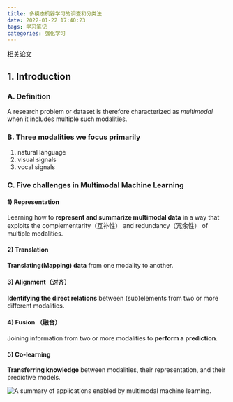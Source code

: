 ```yaml
---
title: 多模态机器学习的调查和分类法
date: 2022-01-22 17:40:23
tags: 学习笔记
categories: 强化学习
---
```


[相关论文](https://eager-murdock-e61bfe.netlify.app/2022/01/22/multimodal-machine-learning-a-survey-and-taxonomy/Multimodal_Machine_Learning_A_Survey_and_Taxonomy.pdf)

## 1. Introduction

### A. Definition

A research problem or dataset is therefore characterized as *multimodal* when it includes multiple such modalities.

### B. Three modalities we focus primarily

1. natural language
2. visual signals
3. vocal signals

### C. Five challenges in Multimodal Machine Learning

#### 1) Representation

Learning how to **represent and summarize multimodal data** in a way that exploits the complementarity（互补性） and redundancy（冗余性） of multiple modalities.

#### 2) Translation

**Translating(Mapping) data** from one modality to another.

#### 3) Alignment（对齐）

**Identifying the direct relations** between (sub)elements from two or more different modalities.

#### 4) Fusion （融合）

Joining information from two or more modalities to **perform a prediction**.

#### 5) Co-learning

**Transferring knowledge** between modalities, their representation, and their predictive models. 



![A summary of applications enabled by multimodal machine learning.](image-20220122191151114.png)



